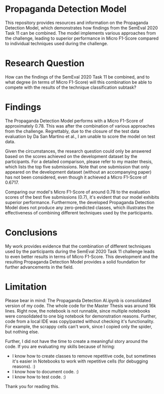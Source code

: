 # Propaganda Detection Model
This repository provides resources and information on the Propaganda Detection Model, which demonstrates how findings from the SemEval 2020 Task 11 can be combined. The model implements various approaches from the challenge, leading to superior performance in Micro F1-Score compared to individual techniques used during the challenge.

# Research Question
How can the findings of the SemEval 2020 Task 11 be combined, and to what degree (in terms of Micro F1-Score) will this combination be able to compete with the results of the technique classification subtask?

# Findings
The Propaganda Detection Model performs with a Micro F1-Score of approximately 0.78. This was after the combination of various approaches from the challenge. Regrettably, due to the closure of the test data evaluation by Da San Martino et al., I am unable to score the model on test data.

Given the circumstances, the research question could only be answered based on the scores achieved on the development dataset by the participants. For a detailed comparison, please refer to my master thesis, which lists the top five submissions. Note that one submission that only appeared on the development dataset (without an accompanying paper) has not been considered, even though it achieved a Micro F1-Score of 0.6717.

Comparing our model's Micro F1-Score of around 0.78 to the evaluation scores of the best five submissions (0.7), it's evident that our model exhibits superior performance. Furthermore, the developed Propaganda Detection Model does not produce any zero-predicted classes, which illustrates the effectiveness of combining different techniques used by the participants.

# Conclusions
My work provides evidence that the combination of different techniques used by the participants during the SemEval 2020 Task 11 challenge leads to even better results in terms of Micro F1-Score. This development and the resulting Propaganda Detection Model provides a solid foundation for further advancements in the field.


# Limitation
Please bear in mind: The Propaganda Detection AI.ipynb is consolidated version of my code. The whole code for the Master Thesis was around 16k lines. 
Right now, the notebook is not runnable, since multiple notebooks were consolidated to one big notebook for demonstration reasons.
Further, code from a local IDE was copy/pasted without checking it's functionality. 
For example, the scrappy cells can't work, since I copied only the spider, but nothing else.


Further, I did not have the time to create a meaningful story around the code. 
If you are evaluating my skills because of hiring:
- I know how to create classes to remove repetitive code, but sometimes it's easier in Notebooks to work with repetitive cells (for debugging reasons). :) 
- I know how to document code. :)
- I know how to test code. :)

  
Thank you for reading this.
